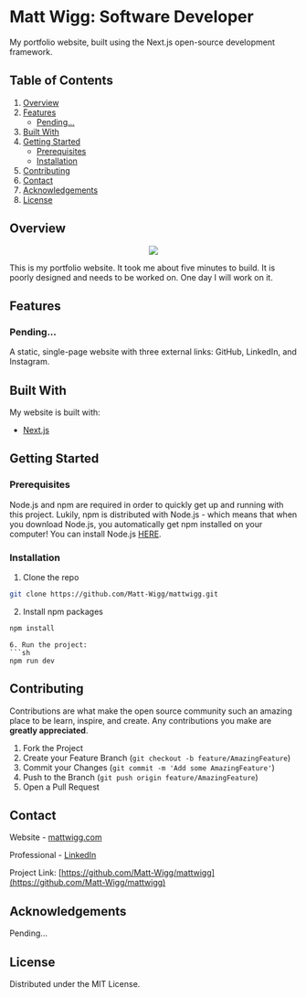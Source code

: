 # Matt Wigg: Software Developer
My portfolio website, built using the Next.js open-source development framework.

## Table of Contents

1. [Overview](#overview)
2. [Features](#features)
    * [Pending...](#pending)
3. [Built With](#built-with)
4. [Getting Started](#getting-started)
    * [Prerequisites](#prerequisites)
    * [Installation](#installation)
5. [Contributing](#contributing)
6. [Contact](#contact)
7. [Acknowledgements](#acknowledgements)
8. [License](#license)


## Overview
<p align="center" height="200"><img src="https://i.imgur.com/DPosm5E.png"></p>
<p>This is my portfolio website. It took me about five minutes to build. It is poorly designed and needs to be worked on. One day I will work on it.</p>

## Features

### Pending...
A static, single-page website with three external links: GitHub, LinkedIn, and Instagram.

## Built With

My website is built with:
* [Next.js](https://nextjs.org/)

## Getting Started

### Prerequisites

Node.js and npm are required in order to quickly get up and running with this project. Lukily, npm is distributed with Node.js - which means that when you download Node.js, you automatically get npm installed on your computer! You can install Node.js [HERE](https://nodejs.org/en/).


### Installation

1. Clone the repo
```sh
git clone https://github.com/Matt-Wigg/mattwigg.git
```
2. Install npm packages
```sh
npm install
```
```
6. Run the project:
```sh
npm run dev
```

## Contributing

Contributions are what make the open source community such an amazing place to be learn, inspire, and create. Any contributions you make are **greatly appreciated**.

1. Fork the Project
2. Create your Feature Branch (`git checkout -b feature/AmazingFeature`)
3. Commit your Changes (`git commit -m 'Add some AmazingFeature'`)
4. Push to the Branch (`git push origin feature/AmazingFeature`)
5. Open a Pull Request

## Contact

Website - [mattwigg.com](https://www.mattwigg.com/)

Professional - [LinkedIn](https://www.linkedin.com/in/matt-wigg/)

Project Link: [https://github.com/Matt-Wigg/mattwigg](https://github.com/Matt-Wigg/mattwigg)

## Acknowledgements

Pending...

## License

Distributed under the MIT License.
